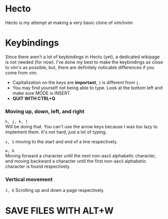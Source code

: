 # Hecto
Hecto is my attempt at making a very basic clone of vim/nvim


# Keybindings
Since there aren't a lot of keybindings in Hecto (yet), a dedicated wikipage is not needed (for now). I've done my best to make the keybindings as close to vim's as possible, but, there are definitely noticable differences if you come from vim.

- Capitalization on the keys are **important**, `J` is different from `j`.
- You may find yourself not being able to type. Look at the bottom left and make sure MODE is INSERT.
- **QUIT WITH CTRL+Q**

### Moving up, down, left, and right
`h, j, k, l`  
Will be doing that. You can't use the arrow keys because I was too lazy to implement them. It's not hard, just a lot of typing.

`s, S`
moving to the start and end of a line respectively.

`w, b`  
Moving forward a character until the next non-ascii alphabetic character, and moving backward a character until the first non-ascii alphabetic character is found respectively.

### Vertical movement
`J, K`
Scrolling up and down a page respectively.

# SAVE FILES WITH ALT+W
